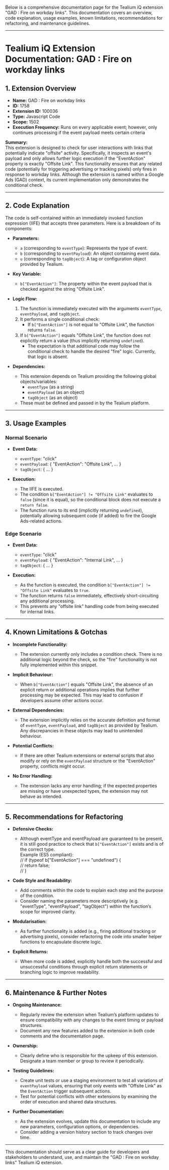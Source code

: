 Below is a comprehensive documentation page for the Tealium iQ extension "GAD : Fire on workday links". This documentation covers an overview, code explanation, usage examples, known limitations, recommendations for refactoring, and maintenance guidelines.

---

# Tealium iQ Extension Documentation: GAD : Fire on workday links

## 1. Extension Overview

- **Name:** GAD : Fire on workday links  
- **ID:** 1758  
- **Extension ID:** 100036  
- **Type:** Javascript Code  
- **Scope:** 1502  
- **Execution Frequency:** Runs on every applicable event; however, only continues processing if the event payload meets certain criteria

**Summary:**  
This extension is designed to check for user interactions with links that potentially indicate "offsite" activity. Specifically, it inspects an event's payload and only allows further logic execution if the "EventAction" property is exactly "Offsite Link". This functionality ensures that any related code (potentially for triggering advertising or tracking pixels) only fires in response to workday links. Although the extension is named within a Google Ads (GAD) context, its current implementation only demonstrates the conditional check.

---

## 2. Code Explanation

The code is self-contained within an immediately invoked function expression (IIFE) that accepts three parameters. Here is a breakdown of its components:

- **Parameters:**  
  - `a` (corresponding to `eventType`): Represents the type of event.  
  - `b` (corresponding to `eventPayload`): An object containing event data.  
  - `u` (corresponding to `tagObject`): A tag or configuration object provided by Tealium.

- **Key Variable:**  
  - `b["EventAction"]`: The property within the event payload that is checked against the string "Offsite Link".

- **Logic Flow:**  
  1. The function is immediately executed with the arguments `eventType`, `eventPayload`, and `tagObject`.  
  2. It performs a single conditional check:  
     - If `b["EventAction"]` is not equal to "Offsite Link", the function returns `false`.
  3. If `b["EventAction"]` equals "Offsite Link", the function does not explicitly return a value (thus implicitly returning `undefined`).  
     - The expectation is that additional code may follow the conditional check to handle the desired "fire" logic. Currently, that logic is absent.

- **Dependencies:**  
  - This extension depends on Tealium providing the following global objects/variables:  
    - `eventType` (as a string)  
    - `eventPayload` (as an object)  
    - `tagObject` (as an object)  
  - These must be defined and passed in by the Tealium platform.

---

## 3. Usage Examples

### Normal Scenario

- **Event Data:**  
  - `eventType`: "click"  
  - `eventPayload`: { "EventAction": "Offsite Link", ... }  
  - `tagObject`: { ... }

- **Execution:**  
  - The IIFE is executed.  
  - The condition `b["EventAction"] != "Offsite Link"` evaluates to `false` (since it is equal), so the conditional block does not execute a `return false`.  
  - The function runs to its end (implicitly returning `undefined`), potentially allowing subsequent code (if added) to fire the Google Ads-related actions.

### Edge Scenario

- **Event Data:**  
  - `eventType`: "click"  
  - `eventPayload`: { "EventAction": "Internal Link", ... }  
  - `tagObject`: { ... }

- **Execution:**  
  - As the function is executed, the condition `b["EventAction"] != "Offsite Link"` evaluates to `true`.  
  - The function returns `false` immediately, effectively short-circuiting any additional processing.  
  - This prevents any "offsite link" handling code from being executed for internal links.

---

## 4. Known Limitations & Gotchas

- **Incomplete Functionality:**  
  - The extension currently only includes a condition check. There is no additional logic beyond the check, so the "fire" functionality is not fully implemented within this snippet.
  
- **Implicit Behaviour:**  
  - When `b["EventAction"]` equals "Offsite Link", the absence of an explicit return or additional operations implies that further processing may be expected. This may lead to confusion if developers assume other actions occur.

- **External Dependencies:**  
  - The extension implicitly relies on the accurate definition and format of `eventType`, `eventPayload`, and `tagObject` as provided by Tealium. Any discrepancies in these objects may lead to unintended behaviour.

- **Potential Conflicts:**  
  - If there are other Tealium extensions or external scripts that also modify or rely on the `eventPayload` structure or the "EventAction" property, conflicts might occur.
  
- **No Error Handling:**  
  - The extension lacks any error handling; if the expected properties are missing or have unexpected types, the extension may not behave as intended.

---

## 5. Recommendations for Refactoring

- **Defensive Checks:**  
  - Although eventType and eventPayload are guaranteed to be present, it is still good practice to check that `b["EventAction"]` exists and is of the correct type.  
    Example (ES5 compliant):  
    // if (typeof b["EventAction"] === "undefined") {  
    //     return false;  
    // }

- **Code Style and Readability:**  
  - Add comments within the code to explain each step and the purpose of the condition.
  - Consider naming the parameters more descriptively (e.g. "eventType", "eventPayload", "tagObject") within the function’s scope for improved clarity.

- **Modularisation:**  
  - As further functionality is added (e.g., firing additional tracking or advertising pixels), consider refactoring the code into smaller helper functions to encapsulate discrete logic.

- **Explicit Returns:**  
  - When more code is added, explicitly handle both the successful and unsuccessful conditions through explicit return statements or branching logic to improve readability.

---

## 6. Maintenance & Further Notes

- **Ongoing Maintenance:**  
  - Regularly review the extension when Tealium’s platform updates to ensure compatibility with any changes to the event timing or payload structures.
  - Document any new features added to the extension in both code comments and the documentation page.

- **Ownership:**  
  - Clearly define who is responsible for the upkeep of this extension. Designate a team member or group to review it periodically.

- **Testing Guidelines:**  
  - Create unit tests or use a staging environment to test all variations of `eventPayload` values, ensuring that only events with "Offsite Link" as the `EventAction` trigger subsequent actions.
  - Test for potential conflicts with other extensions by examining the order of execution and shared data structures.

- **Further Documentation:**  
  - As the extension evolves, update this documentation to include any new parameters, configuration options, or dependencies.
  - Consider adding a version history section to track changes over time.

---

This documentation should serve as a clear guide for developers and stakeholders to understand, use, and maintain the "GAD : Fire on workday links" Tealium iQ extension.